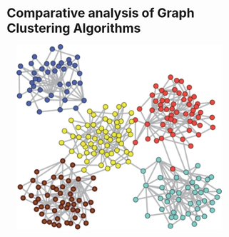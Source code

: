 # Comparative analysis of Graph Clustering Algorithms

<p align="center">
  <img width="460" src="207d0680-99ac-11e9-9b42-d763342f0a1b.png">
</p>

